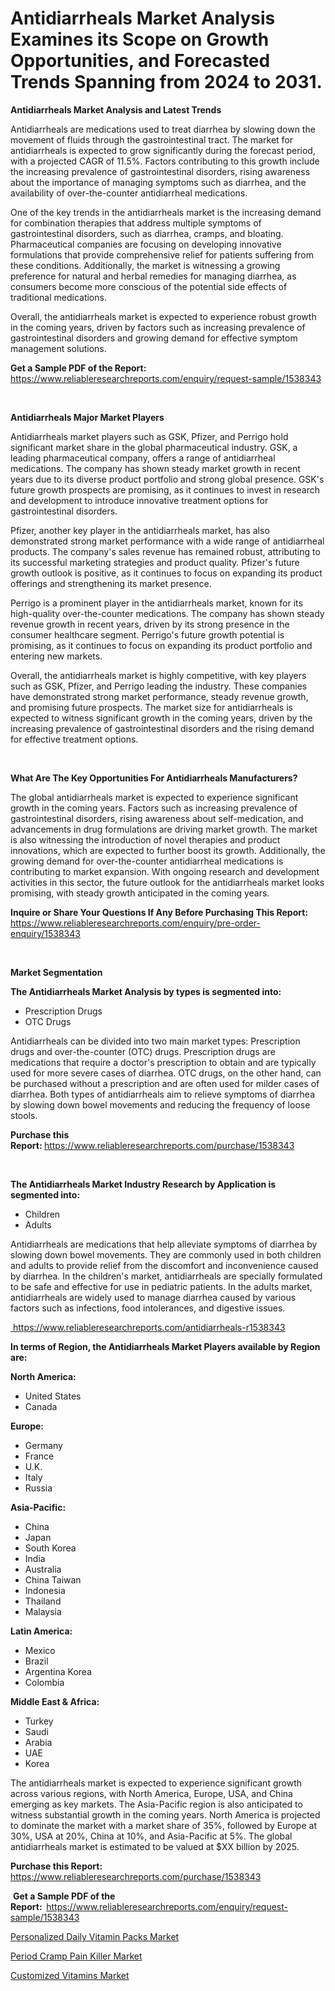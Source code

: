 <p><h1>Antidiarrheals Market Analysis Examines its Scope on Growth Opportunities, and Forecasted Trends Spanning from 2024 to 2031.</h1></p><p><strong>Antidiarrheals Market Analysis and Latest Trends</strong></p>
<p><p>Antidiarrheals are medications used to treat diarrhea by slowing down the movement of fluids through the gastrointestinal tract. The market for antidiarrheals is expected to grow significantly during the forecast period, with a projected CAGR of 11.5%. Factors contributing to this growth include the increasing prevalence of gastrointestinal disorders, rising awareness about the importance of managing symptoms such as diarrhea, and the availability of over-the-counter antidiarrheal medications.</p><p>One of the key trends in the antidiarrheals market is the increasing demand for combination therapies that address multiple symptoms of gastrointestinal disorders, such as diarrhea, cramps, and bloating. Pharmaceutical companies are focusing on developing innovative formulations that provide comprehensive relief for patients suffering from these conditions. Additionally, the market is witnessing a growing preference for natural and herbal remedies for managing diarrhea, as consumers become more conscious of the potential side effects of traditional medications.</p><p>Overall, the antidiarrheals market is expected to experience robust growth in the coming years, driven by factors such as increasing prevalence of gastrointestinal disorders and growing demand for effective symptom management solutions.</p></p>
<p><strong>Get a Sample PDF of the Report:&nbsp;</strong> <a href="https://www.reliableresearchreports.com/enquiry/request-sample/1538343">https://www.reliableresearchreports.com/enquiry/request-sample/1538343</a></p>
<p>&nbsp;</p>
<p><strong>Antidiarrheals Major Market Players</strong></p>
<p><p>Antidiarrheals market players such as GSK, Pfizer, and Perrigo hold significant market share in the global pharmaceutical industry. GSK, a leading pharmaceutical company, offers a range of antidiarrheal medications. The company has shown steady market growth in recent years due to its diverse product portfolio and strong global presence. GSK's future growth prospects are promising, as it continues to invest in research and development to introduce innovative treatment options for gastrointestinal disorders.</p><p>Pfizer, another key player in the antidiarrheals market, has also demonstrated strong market performance with a wide range of antidiarrheal products. The company's sales revenue has remained robust, attributing to its successful marketing strategies and product quality. Pfizer's future growth outlook is positive, as it continues to focus on expanding its product offerings and strengthening its market presence.</p><p>Perrigo is a prominent player in the antidiarrheals market, known for its high-quality over-the-counter medications. The company has shown steady revenue growth in recent years, driven by its strong presence in the consumer healthcare segment. Perrigo's future growth potential is promising, as it continues to focus on expanding its product portfolio and entering new markets.</p><p>Overall, the antidiarrheals market is highly competitive, with key players such as GSK, Pfizer, and Perrigo leading the industry. These companies have demonstrated strong market performance, steady revenue growth, and promising future prospects. The market size for antidiarrheals is expected to witness significant growth in the coming years, driven by the increasing prevalence of gastrointestinal disorders and the rising demand for effective treatment options.</p></p>
<p>&nbsp;</p>
<p><strong>What Are The Key Opportunities For Antidiarrheals Manufacturers?</strong></p>
<p><p>The global antidiarrheals market is expected to experience significant growth in the coming years. Factors such as increasing prevalence of gastrointestinal disorders, rising awareness about self-medication, and advancements in drug formulations are driving market growth. The market is also witnessing the introduction of novel therapies and product innovations, which are expected to further boost its growth. Additionally, the growing demand for over-the-counter antidiarrheal medications is contributing to market expansion. With ongoing research and development activities in this sector, the future outlook for the antidiarrheals market looks promising, with steady growth anticipated in the coming years.</p></p>
<p><strong>Inquire or Share Your Questions If Any Before Purchasing This Report:</strong> <a href="https://www.reliableresearchreports.com/enquiry/pre-order-enquiry/1538343">https://www.reliableresearchreports.com/enquiry/pre-order-enquiry/1538343</a></p>
<p>&nbsp;</p>
<p><strong>Market Segmentation</strong></p>
<p><strong>The Antidiarrheals Market Analysis by types is segmented into:</strong></p>
<p><ul><li>Prescription Drugs</li><li>OTC Drugs</li></ul></p>
<p><p>Antidiarrheals can be divided into two main market types: Prescription drugs and over-the-counter (OTC) drugs. Prescription drugs are medications that require a doctor's prescription to obtain and are typically used for more severe cases of diarrhea. OTC drugs, on the other hand, can be purchased without a prescription and are often used for milder cases of diarrhea. Both types of antidiarrheals aim to relieve symptoms of diarrhea by slowing down bowel movements and reducing the frequency of loose stools.</p></p>
<p><strong>Purchase this Report:&nbsp;</strong><a href="https://www.reliableresearchreports.com/purchase/1538343">https://www.reliableresearchreports.com/purchase/1538343</a></p>
<p>&nbsp;</p>
<p><strong>The Antidiarrheals Market Industry Research by Application is segmented into:</strong></p>
<p><ul><li>Children</li><li>Adults</li></ul></p>
<p><p>Antidiarrheals are medications that help alleviate symptoms of diarrhea by slowing down bowel movements. They are commonly used in both children and adults to provide relief from the discomfort and inconvenience caused by diarrhea. In the children's market, antidiarrheals are specially formulated to be safe and effective for use in pediatric patients. In the adults market, antidiarrheals are widely used to manage diarrhea caused by various factors such as infections, food intolerances, and digestive issues.</p></p>
<p><a href="https://www.reliableresearchreports.com/antidiarrheals-r1538343">&nbsp;https://www.reliableresearchreports.com/antidiarrheals-r1538343</a></p>
<p><strong>In terms of Region, the Antidiarrheals Market Players available by Region are:</strong></p>
<p>
    <p> <strong> North America: </strong>
        <ul>
            <li>United States</li>
            <li>Canada</li>
        </ul>
        </p> 
    <p> <strong> Europe: </strong>
        <ul>
            <li>Germany</li>
            <li>France</li>
            <li>U.K.</li>
            <li>Italy</li>
            <li>Russia</li>
        </ul>
        </p> 
    <p> <strong> Asia-Pacific: </strong>
        <ul>
            <li>China</li>
            <li>Japan</li>
            <li>South Korea</li>
            <li>India</li>
            <li>Australia</li>
            <li>China Taiwan</li>
            <li>Indonesia</li>
            <li>Thailand</li>
            <li>Malaysia</li>
        </ul>
        </p> 
    <p> <strong> Latin America: </strong>
        <ul>
            <li>Mexico</li>
            <li>Brazil</li>
            <li>Argentina Korea</li>
            <li>Colombia</li>
        </ul>
        </p> 
    <p> <strong> Middle East & Africa: </strong>
        <ul>
            <li>Turkey</li>
            <li>Saudi</li>
            <li>Arabia</li>
            <li>UAE</li>
            <li>Korea</li>
        </ul>
    </p>
    </p>
<p><p>The antidiarrheals market is expected to experience significant growth across various regions, with North America, Europe, USA, and China emerging as key markets. The Asia-Pacific region is also anticipated to witness substantial growth in the coming years. North America is projected to dominate the market with a market share of 35%, followed by Europe at 30%, USA at 20%, China at 10%, and Asia-Pacific at 5%. The global antidiarrheals market is estimated to be valued at $XX billion by 2025.</p></p>
<p><strong>Purchase this Report: </strong><a href="https://www.reliableresearchreports.com/purchase/1538343">https://www.reliableresearchreports.com/purchase/1538343</a></p>
<p>&nbsp;<strong>Get a Sample PDF of the Report:&nbsp;&nbsp;</strong><a href="https://www.reliableresearchreports.com/enquiry/request-sample/1538343">https://www.reliableresearchreports.com/enquiry/request-sample/1538343</a></p>
<p><strong></strong></p>
<p><p><a href="https://github.com/kufem1/Market-Research-Report-List-2/blob/main/personalized-daily-vitamin-packs-market.md">Personalized Daily Vitamin Packs Market</a></p><p><a href="https://github.com/SashaBeier2023/Market-Research-Report-List-1/blob/main/period-cramp-pain-killer-market.md">Period Cramp Pain Killer Market</a></p><p><a href="https://github.com/singletonthaxterkelliehr2df/Market-Research-Report-List-2/blob/main/customized-vitamins-market.md">Customized Vitamins Market</a></p></p>